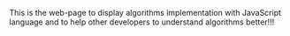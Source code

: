 This is the web-page to display algorithms implementation with JavaScript language and to help other developers to understand algorithms better!!!
